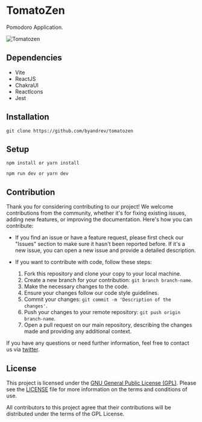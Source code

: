 # TomatoZen

Pomodoro Application.

![Tomatozen](https://repository-images.githubusercontent.com/651939861/bd6ab7a5-ffb6-4606-85b6-3f67a151f157)


## Dependencies

- Vite
- ReactJS
- ChakraUI
- ReactIcons
- Jest


## Installation

```
git clone https://github.com/byandrev/tomatozen
```


## Setup

```
npm install or yarn install
```
```
npm run dev or yarn dev
```


## Contribution

Thank you for considering contributing to our project! We welcome contributions from the community, whether it's for fixing existing issues, adding new features, or improving the documentation. Here's how you can contribute:


- If you find an issue or have a feature request, please first check our "Issues" section to make sure it hasn't been reported before. If it's a new issue, you can open a new issue and provide a detailed description.

- If you want to contribute with code, follow these steps:
  1. Fork this repository and clone your copy to your local machine.
  2. Create a new branch for your contribution: `git branch branch-name`.
  3. Make the necessary changes to the code.
  4. Ensure your changes follow our code style guidelines.
  5. Commit your changes: `git commit -m 'Description of the changes'`.
  6. Push your changes to your remote repository: `git push origin branch-name`.
  7. Open a pull request on our main repository, describing the changes made and providing any additional context.

If you have any questions or need further information, feel free to contact us via [twitter](https://www.twitter.com/byandrev).

## License

This project is licensed under the [GNU General Public License (GPL)](https://www.gnu.org/licenses/gpl-3.0.html). Please see the [LICENSE](LICENSE) file for more information on the terms and conditions of use.

All contributors to this project agree that their contributions will be distributed under the terms of the GPL License.